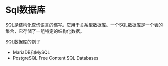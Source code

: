 # Sql数据库

SQL是结构化查询语言的缩写。它用于关系型数据库。一个SQL数据库是一个表的集合，它存储了一组特定的结构化数据。

SQL数据库的例子
* MariaDB和MySQL
* PostgreSQL
<ResourceGroupTitle>Free Content</ResourceGroupTitle>
<BadgeLink colorScheme='yellow' badgeText='Read' href='https://www.openlogic.com/blog/what-sql-database'>SQL Databases</BadgeLink>